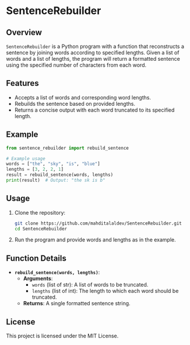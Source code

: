 # SentenceRebuilder

## Overview
`SentenceRebuilder` is a Python program with a function that reconstructs a sentence by joining words according to specified lengths. Given a list of words and a list of lengths, the program will return a formatted sentence using the specified number of characters from each word.

## Features
- Accepts a list of words and corresponding word lengths.
- Rebuilds the sentence based on provided lengths.
- Returns a concise output with each word truncated to its specified length.

## Example

```python
from sentence_rebuilder import rebuild_sentence

# Example usage
words = ["the", "sky", "is", "blue"]
lengths = [3, 2, 2, 1]
result = rebuild_sentence(words, lengths)
print(result)  # Output: "the sk is b"
```

## Usage
1. Clone the repository:
    ```bash
    git clone https://github.com/mahditalaldev/SentenceRebuilder.git
    cd SentenceRebuilder
    ```
   
2. Run the program and provide words and lengths as in the example.

## Function Details
- **`rebuild_sentence(words, lengths)`**:
  - **Arguments**: 
    - `words` (list of str): A list of words to be truncated.
    - `lengths` (list of int): The length to which each word should be truncated.
  - **Returns**: A single formatted sentence string.

## License
This project is licensed under the MIT License.
